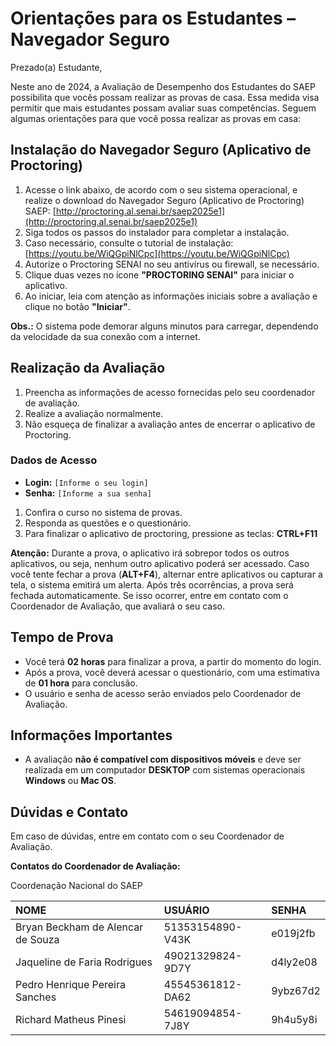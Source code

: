 # Orientações para os Estudantes – Navegador Seguro

Prezado(a) Estudante,

Neste ano de 2024, a Avaliação de Desempenho dos Estudantes do SAEP possibilita que vocês possam realizar as provas de casa. Essa medida visa permitir que mais estudantes possam avaliar suas competências. Seguem algumas orientações para que você possa realizar as provas em casa:

## Instalação do Navegador Seguro (Aplicativo de Proctoring)

1. Acesse o link abaixo, de acordo com o seu sistema operacional, e realize o download do Navegador Seguro (Aplicativo de Proctoring) SAEP: [http://proctoring.al.senai.br/saep2025e1](http://proctoring.al.senai.br/saep2025e1)
2. Siga todos os passos do instalador para completar a instalação.
3. Caso necessário, consulte o tutorial de instalação: [https://youtu.be/WiQGpiNlCpc](https://youtu.be/WiQGpiNlCpc)
4. Autorize o Proctoring SENAI no seu antivírus ou firewall, se necessário.
5. Clique duas vezes no ícone **"PROCTORING SENAI"** para iniciar o aplicativo.
6. Ao iniciar, leia com atenção as informações iniciais sobre a avaliação e clique no botão **"Iniciar"**.

**Obs.:** O sistema pode demorar alguns minutos para carregar, dependendo da velocidade da sua conexão com a internet.

## Realização da Avaliação

1. Preencha as informações de acesso fornecidas pelo seu coordenador de avaliação.
2. Realize a avaliação normalmente.
3. Não esqueça de finalizar a avaliação antes de encerrar o aplicativo de Proctoring.

### Dados de Acesso

- **Login:** `[Informe o seu login]`
- **Senha:** `[Informe a sua senha]`

1. Confira o curso no sistema de provas.
2. Responda as questões e o questionário.
3. Para finalizar o aplicativo de proctoring, pressione as teclas: **CTRL+F11**

**Atenção:** Durante a prova, o aplicativo irá sobrepor todos os outros aplicativos, ou seja, nenhum outro aplicativo poderá ser acessado. Caso você tente fechar a prova (**ALT+F4**), alternar entre aplicativos ou capturar a tela, o sistema emitirá um alerta. Após três ocorrências, a prova será fechada automaticamente. Se isso ocorrer, entre em contato com o Coordenador de Avaliação, que avaliará o seu caso.

## Tempo de Prova

- Você terá **02 horas** para finalizar a prova, a partir do momento do login.
- Após a prova, você deverá acessar o questionário, com uma estimativa de **01 hora** para conclusão.
- O usuário e senha de acesso serão enviados pelo Coordenador de Avaliação.

## Informações Importantes

- A avaliação **não é compatível com dispositivos móveis** e deve ser realizada em um computador **DESKTOP** com sistemas operacionais **Windows** ou **Mac OS**.

## Dúvidas e Contato

Em caso de dúvidas, entre em contato com o seu Coordenador de Avaliação.

**Contatos do Coordenador de Avaliação:**

Coordenação Nacional do SAEP


| NOME                                        | USUÁRIO          | SENHA    |
|:--------------------------------------------|:-----------------|:---------|
| Bryan Beckham de Alencar de Souza           | 51353154890-V43K | e019j2fb |
| Jaqueline de Faria Rodrigues                | 49021329824-9D7Y | d4ly2e08 |
| Pedro Henrique Pereira Sanches              | 45545361812-DA62 | 9ybz67d2 |
| Richard Matheus Pinesi                      | 54619094854-7J8Y | 9h4u5y8i |

